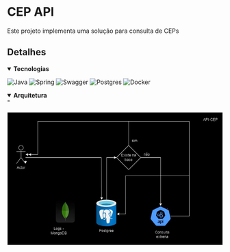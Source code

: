 # CEP API

Este projeto implementa uma solução para consulta de CEPs 

## Detalhes

<details open>
      <summary><b>Tecnologias</b></summary>


![Java](https://img.shields.io/badge/java-%23ED8B00.svg?style=for-the-badge&logo=openjdk&logoColor=white)
![Spring](https://img.shields.io/badge/Spring%20Boot-6DB33F.svg?style=for-the-badge&logo=Spring-Boot&logoColor=white)
![Swagger](https://img.shields.io/badge/Swagger-85EA2D.svg?style=for-the-badge&logo=Swagger&logoColor=black)
![Postgres](https://img.shields.io/badge/PostgreSQL-4169E1.svg?style=for-the-badge&logo=PostgreSQL&logoColor=white)
![Docker](https://img.shields.io/badge/Docker-2496ED.svg?style=for-the-badge&logo=Docker&logoColor=white)

</details>


<details open>
      <summary><b>Arquitetura</b></summary> "

![Arquitetura](src/main/resources/static/api-cep.jpg)
</details>

